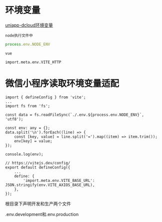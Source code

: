 # 环境变量

[uniapp-dcloud环境变量](https://uniapp.dcloud.net.cn/tutorial/env.html)

`node执行文件中`

```js
process.env.NODE_ENV
```

`vue`

```vue
import.meta.env.VITE_HTTP
```

# 微信小程序读取环境变量适配

```tsx
import { defineConfig } from 'vite';
...
import fs from 'fs';

const data = fs.readFileSync(`./.env.${process.env.NODE_ENV}`, 'utf8');

const env: any = {};
data.split('\n').forEach((line) => {
	const [key, value] = line.split('=').map((item) => item.trim());
	env[key] = value;
});

console.log(env);

// https://vitejs.dev/config/
export default defineConfig({
	...
	define: {
		'import.meta.env.VITE_BASE_URL': JSON.stringify(env.VITE_AXIOS_BASE_URL),
	},
});
```

根目录下声明开发和生产两个文件

.env.development和.env.production
